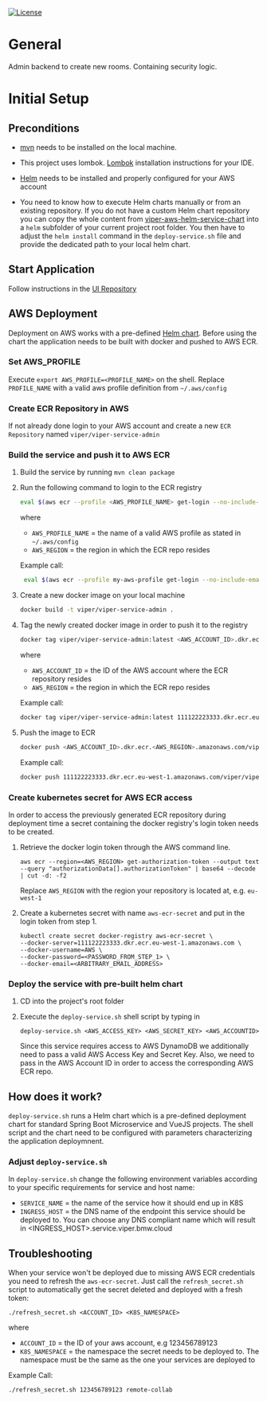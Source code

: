 [![License](https://img.shields.io/badge/License-Apache%202.0-blue.svg)](https://opensource.org/licenses/Apache-2.0)

# General

Admin backend to create new rooms. Containing security logic.

# Initial Setup

## Preconditions

- [mvn](https://maven.apache.org/download.cgi) needs to be installed on the local machine. 

- This project uses lombok.
  [Lombok](https://www.baeldung.com/lombok-ide) installation instructions for your IDE.
  
- [Helm](https://helm.sh/docs/using_helm/#install-helm) needs to be installed and properly configured for your AWS account

- You need to know how to execute Helm charts manually or from an existing repository. If you do not have a custom Helm chart repository you can copy
  the whole content from [viper-aws-helm-service-chart](https://github.com/visual-perceptibility/viper-aws-helm-service-chart) into a `helm` subfolder of
  your current project root folder. You then have to adjust the `helm install` command in the `deploy-service.sh` file and provide the dedicated path to your
  local helm chart.

## Start Application 
Follow instructions in the 
[UI Repository ](https://github.com/visual-perceptibility/viper-ui-standalone/blob/master/README.md "README UI Component") 

## AWS Deployment

Deployment on AWS works with a pre-defined [Helm chart](https://github.com/visual-perceptibility/viper-aws-helm-service-chart).
Before using the chart the application needs to be built with docker and pushed to AWS ECR.

### Set AWS_PROFILE

Execute `export AWS_PROFILE=<PROFILE_NAME>` on the shell. Replace `PROFILE_NAME` with a valid aws profile definition
from `~/.aws/config`

### Create ECR Repository in AWS

If not already done login to your AWS account and create a new `ECR Repository` named `viper/viper-service-admin`

### Build the service and push it to AWS ECR

1. Build the service by running `mvn clean package`

2. Run the following command to login to the ECR registry 
   ```bash
   eval $(aws ecr --profile <AWS_PROFILE_NAME> get-login --no-include-email --region <AWS_REGION>)
   ```
   where
   
   - `AWS_PROFILE_NAME` = the name of a valid AWS profile as stated in `~/.aws/config`
   - `AWS_REGION` = the region in which the ECR repo resides
   
   Example call:
   
   ```bash
    eval $(aws ecr --profile my-aws-profile get-login --no-include-email --region eu-west-1)
   ```
   
3. Create a new docker image on your local machine

   ```bash
   docker build -t viper/viper-service-admin .   
   ```
   
4. Tag the newly created docker image in order to push it to the registry

   ```bash
   docker tag viper/viper-service-admin:latest <AWS_ACCOUNT_ID>.dkr.ecr.<AWS_REGION>.amazonaws.com/viper/viper-service-admin:latest
   ```
   
   where
   - `AWS_ACCOUNT_ID` = the ID of the AWS account where the ECR repository resides
   - `AWS_REGION` =  the region in which the ECR repo resides
   
   Example call:
   
   ```bash
   docker tag viper/viper-service-admin:latest 111122223333.dkr.ecr.eu-west-1.amazonaws.com/viper/viper-service-admin:latest
   ```
   
5. Push the image to ECR

    ```bash
    docker push <AWS_ACCOUNT_ID>.dkr.ecr.<AWS_REGION>.amazonaws.com/viper/viper-service-admin:latest
    ```
    
    Example call:
    
    ```bash
    docker push 111122223333.dkr.ecr.eu-west-1.amazonaws.com/viper/viper-service-admin:latest
    ```

### Create kubernetes secret for AWS ECR access

In order to access the previously generated ECR repository during deployment time a secret containing the
docker registry's login token needs to be created.

1. Retrieve the docker login token through the AWS command line.
   ```
   aws ecr --region=<AWS_REGION> get-authorization-token --output text --query "authorizationData[].authorizationToken" | base64 --decode | cut -d: -f2
   ```
   Replace `AWS_REGION` with the region your repository is located at, e.g. `eu-west-1`
   
2. Create a kubernetes secret with name `aws-ecr-secret` and put in the login token from step 1.
   ```
   kubectl create secret docker-registry aws-ecr-secret \
   --docker-server=111122223333.dkr.ecr.eu-west-1.amazonaws.com \
   --docker-username=AWS \
   --docker-password=<PASSWORD_FROM_STEP_1> \
   --docker-email=<ARBITRARY_EMAIL_ADDRESS>
   ```
### Deploy the service with pre-built helm chart

1. CD into the project's root folder

2. Execute the `deploy-service.sh` shell script by typing in
 
   `deploy-service.sh <AWS_ACCESS_KEY> <AWS_SECRET_KEY> <AWS_ACCOUNTID>`
   
   Since this service requires access to AWS DynamoDB we additionally need to pass a valid AWS Access Key and Secret Key.
   Also, we need to pass in the AWS Account ID in order to access the corresponding AWS ECR repo.   

## How does it work?

`deploy-service.sh` runs a Helm chart which is a pre-defined deployment chart for standard Spring Boot Microservice and VueJS
projects. The shell script and the chart need to be configured with parameters characterizing the application deploymnent.

### Adjust `deploy-service.sh`

In `deploy-service.sh` change the following environment variables according to your specific requirements for service and host name:

- `SERVICE_NAME` = the name of the service how it should end up in K8S
- `INGRESS_HOST` = the DNS name of the endpoint this service should be deployed to. You can choose any DNS compliant
                   name which will result in <INGRESS_HOST>.service.viper.bmw.cloud
                   
                   
## Troubleshooting

When your service won't be deployed due to missing AWS ECR credentials you need to refresh the `aws-ecr-secret`.
Just call the `refresh_secret.sh` script to automatically get the secret deleted and deployed with a fresh token:

```
./refresh_secret.sh <ACCOUNT_ID> <K8S_NAMESPACE>
```

where

- `ACCOUNT_ID` = the ID of your aws account, e.g 123456789123
- `K8S_NAMESPACE` = the namespace the secret needs to be deployed to. The namespace must be the same as the one your services are deployed to

Example Call:

```
./refresh_secret.sh 123456789123 remote-collab
```